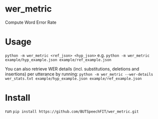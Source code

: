 # wer_metric
Compute Word Error Rate

# Usage
`python -m wer_metric <ref_json> <hyp_json>`
e.g.
`python -m wer_metric example/hyp_example.json example/ref_example.json`

You can also retrieve WER details (incl. substitutions, deletions and insertions) per utterance by running:
`python -m wer_metric --wer-details wer_stats.txt example/hyp_example.json example/ref_example.json`

# Install
run `pip install https://github.com/BUTSpeechFIT/wer_metric.git`
